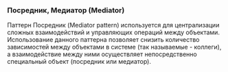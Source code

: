 ### Посредник, Медиатор (Mediator)

Паттерн Посредник (Mediator pattern) используется для централизации сложных взаимодействий и управляющих операций между объектами. Использование данного паттерна позволяет снизить количество зависимостей между объектами в системе (так называемые - коллеги), а взаимодействие между ними осуществляет непосредственно специальный объект (посредник или медиатор).

